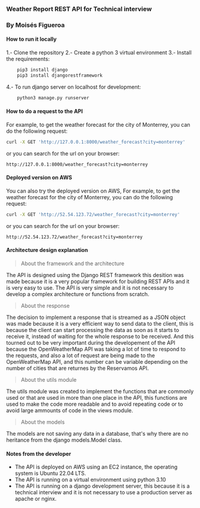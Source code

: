 ### Weather Report REST API for Technical interview
### By Moisés Figueroa

#### How to run it locally

1.- Clone the repository
2.- Create a python 3 virtual environment
3.- Install the requirements:
```bash
    pip3 install django
    pip3 install djangorestframework
```
4.- To run django server on localhost for development:
```bash
    python3 manage.py runserver
```

#### How to do a request to the API

For example, to get the weather forecast for the city of Monterrey, you can do the following request:
```bash
curl -X GET 'http://127.0.0.1:8000/weather_forecast?city=monterrey'
```

or you can search for the url on your browser:
```
http://127.0.0.1:8000/weather_forecast?city=monterrey
```

#### Deployed version on AWS

You can also try the deployed version on AWS, For example, to get the weather forecast for the city of Monterrey, you can do the following request:
```bash
curl -X GET 'http://52.54.123.72/weather_forecast?city=monterrey'
```

or you can search for the url on your browser:
```
http://52.54.123.72/weather_forecast?city=monterrey
```

#### Architecture design explanation

> About the framework and the architecture

The API is designed using the Django REST framework this desition was made because it is a very popular framework for building REST APIs and it is very easy to use. The API is very simple and it is not necessary to develop a complex architecture or functions from scratch.

> About the response

The decision to implement a response that is streamed as a JSON object was made because it is a very efficient way to send data to the client, this is because the client can start processing the data as soon as it starts to receive it, instead of waiting for the whole response to be received. And this tourned out to be very important during the developement of the API because the OpenWeatherMap API was taking a lot of time to respond to the requests, and also a lot of request are being made to the OpenWeatherMap API, and this number can be variable depending on the number of cities that are returnes by the Reservamos API.

> About the utils module

The utils module was created to implement the functions that are commonly used or that are used in more than one place in the API, this functions are used to make the code more readable and to avoid repeating code or to avoid large ammounts of code in the views module.

> About the models

The models are not saving any data in a database, that's why there are no heritance from the django models.Model class.

#### Notes from the developer

- The API is deployed on AWS using an EC2 instance, the operating system is Ubuntu 22.04 LTS.
- The API is running on a virtual environment using python 3.10
- The API is running on a django development server, this because it is a technical interview and it is not necessary to use a production server as apache or nginx.
